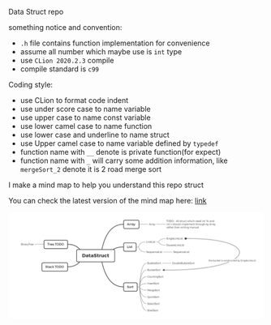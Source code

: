Data Struct repo

something notice and convention:
* `.h` file contains function implementation for convenience
* assume all number which maybe use is `int` type
* use `CLion 2020.2.3` compile
* compile standard is `c99`

Coding style:
* use CLion to format code indent
* use under score case to name variable
* use upper case to name const variable
* use lower camel case to name function
* use lower case and underline to name struct
* use Upper camel case to name variable defined by `typedef`
* function name with `__` denote is private function(for expect) 
* function name with `_` will carry some addition information, like `mergeSort_2` denote it is 2 road merge sort



I make a mind map to help you understand this repo struct

You can check the latest version of the mind map here: [link](https://github.com/hhmy27/myMindMaps/blob/master/%E6%95%B0%E6%8D%AE%E7%BB%93%E6%9E%84/DataStruct.xmind)

![image-20201121205036647](MdAsset/README/image-20201121205036647.png)

